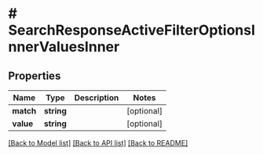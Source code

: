 # # SearchResponseActiveFilterOptionsInnerValuesInner

## Properties

Name | Type | Description | Notes
------------ | ------------- | ------------- | -------------
**match** | **string** |  | [optional]
**value** | **string** |  | [optional]

[[Back to Model list]](../../README.md#models) [[Back to API list]](../../README.md#endpoints) [[Back to README]](../../README.md)
